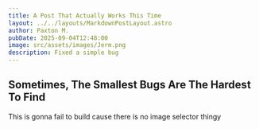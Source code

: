 ```yaml
---
title: A Post That Actually Works This Time
layout: ../../layouts/MarkdownPostLayout.astro
author: Paxton M.
pubDate: 2025-09-04T12:48:00
image: src/assets/images/Jerm.png
description: Fixed a simple bug
---
```

## Sometimes, The Smallest Bugs Are The Hardest To Find

This is gonna fail to build cause there is no image selector thingy
